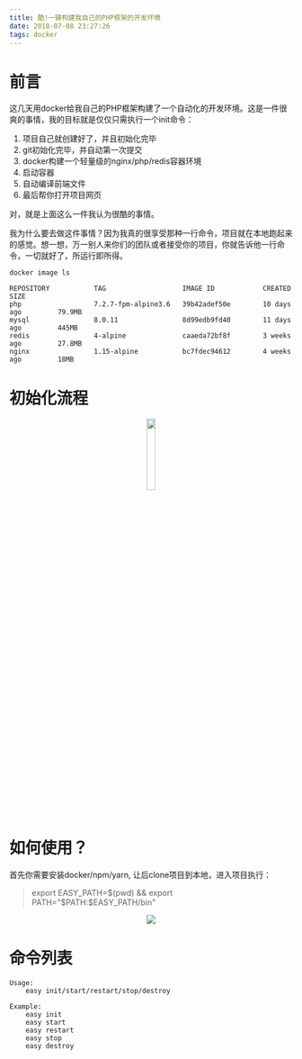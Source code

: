 ```yaml
---
title: 酷!一键构建我自己的PHP框架的开发环境
date: 2018-07-08 23:27:26
tags: docker
---
```


# 前言

这几天用docker给我自己的PHP框架构建了一个自动化的开发环境。这是一件很爽的事情，我的目标就是仅仅只需执行一个init命令：

1. 项目自己就创建好了，并且初始化完毕
2. git初始化完毕，并自动第一次提交
3. docker构建一个轻量级的nginx/php/redis容器环境
4. 启动容器
5. 自动编译前端文件
6. 最后帮你打开项目网页

对，就是上面这么一件我认为很酷的事情。

我为什么要去做这件事情？因为我真的很享受那种一行命令，项目就在本地跑起来的感觉。想一想，万一别人来你们的团队或者接受你的项目，你就告诉他一行命令，一切就好了，所运行即所得。

```
docker image ls

REPOSITORY           TAG                   IMAGE ID            CREATED             SIZE
php                  7.2.7-fpm-alpine3.6   39b42adef50e        10 days ago         79.9MB
mysql                8.0.11                8d99edb9fd40        11 days ago         445MB
redis                4-alpine              caaeda72bf8f        3 weeks ago         27.8MB
nginx                1.15-alpine           bc7fdec94612        4 weeks ago         18MB

```


# 初始化流程

<p align="center"><img width="18%" src="http://ro98r0r1a.hb-bkt.clouddn.com/easy-env.png"></p>

# 如何使用？

首先你需要安装docker/npm/yarn, 让后clone项目到本地，进入项目执行：

> export EASY_PATH=$(pwd) && export PATH="$PATH:$EASY_PATH/bin"

<p align="center"><img src="http://ro98r0r1a.hb-bkt.clouddn.com/easy-env-gif.gif"></p>

# 命令列表

```
Usage:
    easy init/start/restart/stop/destroy

Example:
    easy init
    easy start
    easy restart
    easy stop
    easy destroy
```